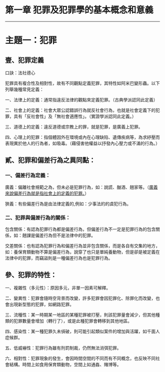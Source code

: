 # 第一章 犯罪及犯罪學的基本概念和意義

---

# 主題一：犯罪

## 壹、犯罪定義

口訣：法社德心

犯罪具有複合性及相對性，故有不同觀點定義犯罪，其特性如阿米巴變形蟲。以下列舉幾種常見定義：

一、法律上的定義：通常指違反法律的觀點來定義犯罪。（古典學派認同此定義）

二、社會上的定義：社會大眾公認錯誤行為就反社會行為，也就是社會定義下的犯罪，具有「反社會性」及「無社會適應性」。（實證學派認同此定義。）

三、道德上的定義：違反道德或宗教上的罪，就是犯罪，是廣義上犯罪。

四、心理上的犯罪：指個體因外在環境或內在心理缺陷、遺傳疾病等，為求紓壓而表現異於他人的行為者，如吸毒。（藉侵害他權益以抒發內心壓力或不滿的行為。）

## 貳、犯罪和偏差行為之異同點：

### 一、偏差行為定義：

廣義：偏離社會規範之為，但未必是犯罪行為，如：說謊、酗酒、翹家等。（<u>廣義來說偏差行為就是指社會上的定義的犯罪。</u>）

狹義：有些偏差行為是由法律定義的,例如：少事法的的虞犯行為。

### 二、犯罪與偏差行為的關係：

包含關係：有認為犯罪行為都是偏差行為，但偏差行為不一定是犯罪行為的包含關係，如：翹課是偏差行為但不是法律中的犯罪。

交差關係：也有認為犯罪行為和偏差行為並非包含關係，而是各自有交集的地方，如：養保育類動物不算是偏差行為，說穿了也只是單純養動物，但是卻是被定義在法律中的犯罪，而竊盜則是一種偏差行為也是犯罪行為。

## 參、犯罪的特性：

一、複雜性（多元性）：原因多元，非單一因素可解釋。

二、變異性：犯罪會隨時空背景而改變，許多犯罪會因犯罪化、除罪化而改變，也會出現新型態的犯罪，如網路犯罪。

三、流種性：某一時期某一地區的某種犯罪被打壓，則該犯罪量會減少，但其他種類的犯罪數量會增加（轉行了），或是此種犯罪會轉移到其他地區。

四、感染性：某一種犯罪久未偵破，則可能引起類似案件的增加與活躍，如千面人症候群。

五、低威嚇性：犯罪行為雖有刑罰制裁，仍然無法消弭犯罪。

六、相對性：犯罪現象的發生，會因時間空間的不同而有不同概念，也反映不同社會結構。時間上如食用保育類動物，空間上如通姦、賭博等。
